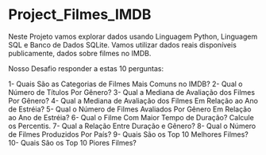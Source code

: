 # Project_Filmes_IMDB
Neste Projeto vamos explorar dados usando Linguagem Python, Linguagem SQL e Banco de Dados SQLite. Vamos utilizar dados reais disponíveis publicamente, dados sobre filmes no IMDB.

Nosso Desafio responder a estas 10 perguntas:

1- Quais São as Categorias de Filmes Mais Comuns no IMDB?
2- Qual o Número de Títulos Por Gênero?
3- Qual a Mediana de Avaliação dos Filmes Por Gênero?
4- Qual a Mediana de Avaliação dos Filmes Em Relação ao Ano de Estréia?
5- Qual o Número de Filmes Avaliados Por Gênero Em Relação ao Ano de Estréia?
6- Qual o Filme Com Maior Tempo de Duração? Calcule os Percentis.
7- Qual a Relação Entre Duração e Gênero?
8- Qual o Número de Filmes Produzidos Por País?
9- Quais São os Top 10 Melhores Filmes?
10- Quais São os Top 10 Piores Filmes?

